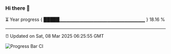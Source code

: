 ### Hi there 👋

⏳ Year progress { █████▁▁▁▁▁▁▁▁▁▁▁▁▁▁▁▁▁▁▁▁▁▁▁▁▁ } 18.16 %

---

⏰ Updated on Sat, 08 Mar 2025 06:25:55 GMT

![Progress Bar CI](https://github.com/DhruviPatel157/GitHub-Actions-Demo/workflows/Progress%20Bar%20CI/badge.svg)
